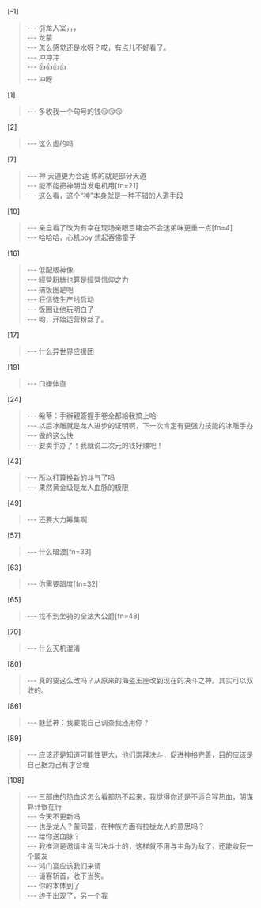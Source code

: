 
[-1] 
>--- 引龙入室，，，<br>
>--- 龙蒙<br>
>--- 怎么感觉还是水呀？哎，有点儿不好看了。<br>
>--- 冲冲冲<br>
>--- 👍👍👍👍<br>
>--- 冲呀<br>

[1] 
>--- 多收我一个句号的钱😏😏😏<br>

[2] 
>--- 这么虚的吗<br>

[7] 
>--- 神 天道更为合适 练的就是部分天道<br>
>--- 能不能把神明当发电机用[fn=21]<br>
>--- 这么看，这个“神”本身就是一种不错的人道手段<br>

[10] 
>--- 亲自看了改为有幸在现场亲眼目睹会不会迷弟味更重一点[fn=4]<br>
>--- 哈哈哈，心机boy
想起吞佛童子<br>

[16] 
>--- 低配版神像<br>
>--- 經營粉絲也算是經營信仰之力<br>
>--- 搞饭圈是吧<br>
>--- 狂信徒生产线启动<br>
>--- 饭圈让他玩明白了<br>
>--- 哟，开始运营粉丝了。<br>

[17] 
>--- 什么异世界应援团<br>

[19] 
>--- 口嫌体直<br>

[24] 
>--- 紫蒂：手辦親簽握手卷全都給我搞上哈<br>
>--- 以后冰雕就是龙人进步的证明啊，下一次肯定有更强力技能的冰雕手办<br>
>--- 做的这么快<br>
>--- 要卖手办了！我就说二次元的钱好赚吧！<br>

[43] 
>--- 所以打算换新的斗气了吗<br>
>--- 果然黄金级是龙人血脉的极限<br>

[49] 
>--- 还要大力筹集啊<br>

[57] 
>--- 什么暗渡[fn=33]<br>

[63] 
>--- 你需要暗度[fn=32]<br>

[65] 
>--- 找不到坐骑的全法大公爵[fn=48]<br>

[70] 
>--- 什么天机混淆<br>

[80] 
>--- 真的要这么改吗？从原来的海盗王座改到现在的决斗之神。其实可以双收的。<br>

[86] 
>--- 魅蓝神：我要能自己调查我还用你？<br>

[89] 
>--- 应该还是知道可能性更大，他们崇拜决斗，促进神格完善，目的应该是自己据为己有才合理<br>

[108] 
>--- 三部曲的热血这怎么看都热不起来，我觉得你还是不适合写热血，阴谋算计很在行<br>
>--- 今天不更新吗<br>
>--- 也是龙人？蒙同盟，在种族方面有拉拢龙人的意思吗？<br>
>--- 给你送血脉？<br>
>--- 我推测是邀请主角当决斗士的，这样就不用与主角为敌了，还能收获一个盟友<br>
>--- 鸿门宴应该我们来请<br>
>--- 请客斩首，收下当狗。<br>
>--- 你的本体到了<br>
>--- 终于出现了，另一个我<br>
